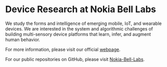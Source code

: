 # Device Research at Nokia Bell Labs
We study the forms and intelligence of emerging mobile, IoT, and wearable devices. We are interested in the system and algorithmic challenges of building multi-sensory device platforms that learn, infer, and augment human behavior.

For more information, please visit our official [webpage](https://www.bell-labs.com/research-innovation/projects-and-initiatives/software-and-data-systems-research/device-software/).

For our public repositories on GitHub, please visit [Nokia-Bell-Labs](https://github.com/Nokia-Bell-Labs).
